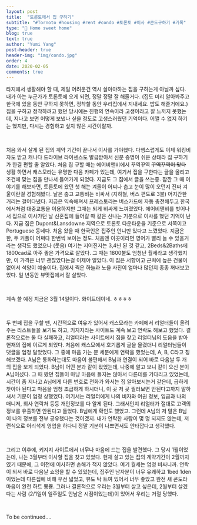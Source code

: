 ```yaml
---
layout: post
title:  "토론토에서 집 구하기"
subtitle: "#Tornoto #housing #rent #condo #토론토 #이사 #콘도구하기 #기록"
type: "🏡 Home sweet home"
blog: true
text: true
author: "Yumi Yang"
post-header: true
header-img: "img/condo.jpg"
order: 4
date: 2020-02-05
comments: true
---
```



타지에서 생활해야 할 때, 제일 어려운건 역시 살아야하는 집을 구하는게 아닐까 싶다. 내가 아는 누군가가 토론토에 오게 되면, 정말 정말 잘 해줄거다. (집도 미리 알아봐주고 한국에 있을 동안 구하지 못하면, 정착할 동안 우리집에서 지내세요. 밥도 해줄거에요.) 집을 구하고 정착하려고 했던 당시에는 진행의 연속이라 고생이라고 잘 느끼지 못했는데, 지나고 보면 어떻게 보냈나 싶을 정도로 고생스러웠던 기억이다. 어쩔 수 없지 하기는 했지만, 다시는 경험하고 싶지 않은 시간이랄까.

<br/>

처음 와서 살게 된 집의 계약 기간이 끝나서 이사를 가야했다. 다행스럽게도 이제 워킹비자도 받고 캐나다 드라이브 라이센스도 발급받아서 신분 증명이 쉬운 상태라 집 구하기가 한결 편할 줄 알았다. 처음 집 구할 때는 에어비앤비에서 꾸역꾸역 ~~꾸역꾸역이 맞다~~ 생활 하면서 캐스모라는 유명한 다음 카페가 있는데, 여기서 집을 구한다는 글을 올리고 조건에 맞는 집을 만나서 들어가게 되었다. 지금도 그 집에서 글을 쓰는중. 잠깐 그 때 이야기를 해보자면, 토론토에 왔던 첫 해는 겨울이 어찌나 춥고 눈이 많이 오던지 진짜 겨울이란걸 경험해봤다. 날은 춥고 교통비는 비싸서 (지하철, 버스 편도로 3불) 어지간한 거리는 걸어다녔다. 지금은 익숙해져서 프레스토라는 버스카드에 자동 충전해두고 한국에서처럼 대중교통을 이용하지만 그때는 되게 비싸게 느껴졌었다. 에어비앤비를 벗어나서 집으로 이사가던 날 신혼집에 들어갈 때 같은 신나는 기분으로 이사를 했던 기억이 난다. 지금 집은 Dupont&Lansdowne 지역으로 토론토 다운타운을 기준으로 서쪽이고 Portuguese 동네다. 처음 왔을 때 한국인은 집주인 언니만 있다고 느꼈었다. 지금은 한, 두 커플이 어쩌다 한번씩 보이는 정도. 처음엔 이곳이라면 영어가 빨리 늘 수 있을거라는 생각도 했었으나 (웃음) 여기는 지어진지는 3,4년 된 것 같고, 2Beds&2Baths에 1800cad로 아주 좋은 가격으로 살았다. 그 때는 1800불도 엄청난 월세라고 생각했지만, 이 가격은 너무 괜찮았다는걸 이제야 알았다. 이 집은 서향이고 근처에 높은 건물이 없어서 석양이 예술이다. 집에서 찍은 하늘과 노을 사진이 얼마나 많던지 종종 꺼내보고 있다. 일 년동안 뷰맛집에서 잘 살았다.

<br/>

계속 쓸 예정 
지금은 3월 14일이다. 화이트데이네. ㅎㅎㅎㅎ 

<br/>

두 번째 집을 구할 땐, 시간적으로 여유가 있어서 캐스모라는 카페에서 리얼터들이 올려주는 리스트들을 보기도 하고, 키지지라는 사이트도 계속 보고 연락도 해보고 했었다. 결론적으로는 둘 다 실패하고, 리얼터라는 사이트에서 집을 찾고 리얼터님의 도움을 받아 현재의 집에 이르게 되었다. 처음에 캐스모에서 호기롭게 글을 올렸더니 리얼터님들이 댓글을 엄청 달았었다. 그 중에 마음 가는 분 세분에게 연락을 했었는데, A, B, C라고 칭해보겠다. A님은 통화하는대도 마음이 불편해서 B님과 연결이 되어 바로 다음날 두 개의 집을 보게 되었다. B님이 어떤 분과 같이 왔었는데, 나중에 알고 보니 같이 오신 분이 A님이셨다. 그 때 봤던 집들이 마냥 마음에 들지는 않아서 다른데를 기다리고 있었는데, 시간이 좀 지나고 A님에게 다른 번호로 전화가 와서는 집 알아보시는거 같은데, 급하게 찾아야 된다고 마음을 엄청 조급하게 하시더니, 이 곳 저 곳 찔러보면 안된다고까지 말하셔서 기분이 엄청 상했었다. 여기서는 리얼터에게 나의 비자와 여권 정보, 임금과 나의 매니저, 회사 연락처 등등 개인정보를 다 알게 된다. 그래서인지 리얼터가 절대로 고객의 정보를 유출하면 안된다고 들었다. B님에게 확인도 했었고. 그런데 A님의 저 말은 B님이 나의 정보를 전부 공유했다는 것이겠지. 내가 연락한 사람이 몇 명 되지도 않는데, 저런식으로 어리석게 영업을 하다니 정말 기분이 나쁘면서도 안타깝다고 생각했다.

<br/>

그리고 이후에, 키지지 사이트에서 너무나 마음에 드는 집을 발견했다. 그 당시 1월이었는데, 나는 3월부터 이사할 집을 찾고 있었다. 현재 살고 있는 집의 계약기간이 2월까지였기 때문에, 그 이전에 이사하면 손해가 적지 않았다. 여기 월세는 엄청 비싸니까. 연락이 되서 바로 다음날 쇼잉을 할 수 있었는데, 집주인 남자분이 너무 유쾌하고 1bed 1den 이었는데 다른집에 비해 우선 넓었고, 뷰도 탁 트여 있어서 너무 좋았고 완전 새 콘도라 마음이 완전 하트 뿅뿅. 그러나 결론적으로 우리는 3월부터 살고 싶은데, 2월부터 살겠다는 사람 (2/1일이 일주일도 안남은 시점이었는데)이 있어서 우리는 거절 당했다. 

<br/>

To be continued....